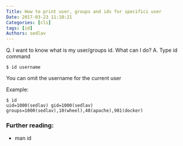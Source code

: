 ```yaml
---
Title: How to print user, groups and ids for specifici user
Date: 2017-03-23 11:10:21
Categories: [cli]
tags: [id]
Authors: sedlav
---
```


Q. I want to know what is my user/groups id. What can I do?
A. Type id command

```
$ id username
```

You can omit the username for the current user

Example:

```
$ id
uid=1000(sedlav) gid=1000(sedlav) groups=1000(sedlav),10(wheel),48(apache),981(docker)
```

### Further reading:

* man id
